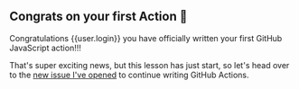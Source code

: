 ## Congrats on your first Action 🎉

Congratulations {{user.login}} you have officially written your first GitHub JavaScript action!!!

That's super exciting news, but this lesson has just start, so let's head over to the [new issue I've opened]({{issueUrl}}) to continue writing GitHub Actions.
